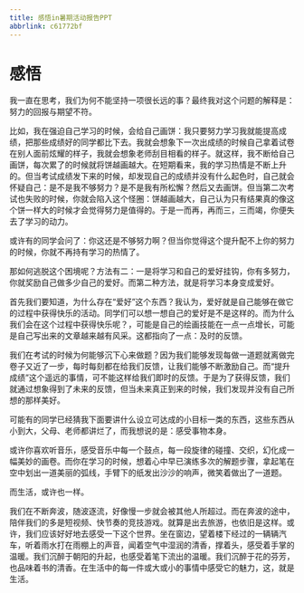 ```yaml
---
title: 感悟in暑期活动报告PPT
abbrlink: c61772bf
---
```


# 感悟

我一直在思考，我们为何不能坚持一项很长远的事？最终我对这个问题的解释是：努力的回报与期望不符。

比如，我在强迫自己学习的时候，会给自己画饼：我只要努力学习我就能提高成绩，把那些成绩好的同学都比下去。我就会想象下一次出成绩的时候自己拿着试卷在别人面前炫耀的样子，我就会想象老师刮目相看的样子。就这样，我不断给自己画饼，每次累了的时候就将饼越画越大。在短期看来，我的学习热情是不断上升的。但当考试成绩发下来的时候，却发现自己的成绩并没有什么起色时，自己就会怀疑自己：是不是我不够努力？是不是我有所松懈？然后又去画饼。但当第二次考试也失败的时候，你就会陷入这个怪圈：饼越画越大，自己认为只有结果真的像这个饼一样大的时候才会觉得努力是值得的。于是一而再，再而三，三而竭，你便失去了学习的动力。

或许有的同学会问了：你这还是不够努力啊？但当你觉得这个提升配不上你的努力的时候，你就不再持有学习的热情了。

那如何逃脱这个困境呢？方法有二：一是将学习和自己的爱好挂钩，你有多努力，你就奖励自己做多少自己的爱好。而第二种方法，就是将学习本身变成爱好。

首先我们要知道，为什么存在“爱好”这个东西？我认为，爱好就是自己能够在做它的过程中获得快乐的活动。同学们可以想一想自己的爱好是不是这样的。而为什么我们会在这个过程中获得快乐呢？，可能是自己的绘画技能在一点一点增长，可能是自己写出来的文章越来越有风采。这都指向了一点：及时的反馈。

我们在考试的时候为何能够沉下心来做题？因为我们能够发现每做一道题就离做完卷子又近了一步，每时每刻都在给我们反馈，让我们能够不断激励自己。而“提升成绩”这个遥远的事情，可不能这样给我们即时的反馈。于是为了获得反馈，我们就通过想象得到了未来的反馈，但当未来真正到来的时候，我们发现并没有自己所想的那样美好。

可能有的同学已经猜我下面要讲什么设立可达成的小目标一类的东西，这些东西从小到大，父母、老师都讲烂了，而我想说的是：感受事物本身。

或许你喜欢听音乐，感受音乐中每一个鼓点，每一段旋律的碰撞、交织，幻化成一幅美妙的画卷。而你在学习的时候，想着心中早已演练多次的解题步骤，拿起笔在空中划出一道美丽的弧线，手臂下的纸发出沙沙的响声，微笑着做出了一道题。

而生活，或许也一样。

我们在不断奔波，随波逐流，好像慢一步就会被其他人所超过。而在奔波的途中，陪伴我们的多是短视频、快节奏的竞技游戏。就算是出去旅游，也依旧是这样。或许，我们应该好好地去感受一下这个世界。坐在窗边，望着楼下经过的一辆辆汽车，听着雨水打在雨棚上的声音，闻着空气中湿润的清香，撑着头，感受着手掌的温暖。我们沉醉于朝阳的升起，也感受着笔下流出的温暖。我们沉醉于花的芬芳，也品味着书的清香。在生活中的每一件或大或小的事情中感受它的魅力，这，就是生活。
